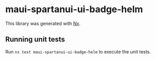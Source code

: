 # maui-spartanui-ui-badge-helm

This library was generated with [Nx](https://nx.dev).


## Running unit tests

Run `nx test maui-spartanui-ui-badge-helm` to execute the unit tests.


